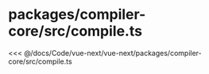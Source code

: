 # packages/compiler-core/src/compile.ts

<<< @/docs/Code/vue-next/vue-next/packages/compiler-core/src/compile.ts

